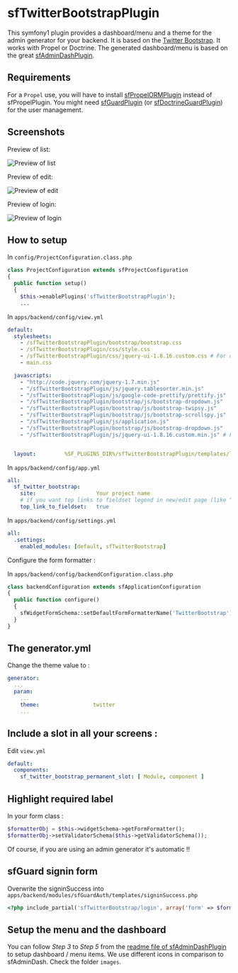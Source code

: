 # sfTwitterBootstrapPlugin

This symfony1 plugin provides a dashboard/menu and a theme for the admin generator for your backend. It is based on the [Twitter Bootstrap](http://twitter.github.com/bootstrap/).
It works with Propel or Doctrine.
The generated dashboard/menu is based on the great [sfAdminDashPlugin](https://github.com/kbond/sfAdminDashPlugin).

## Requirements

For a ``Propel`` use, you will have to install [sfPropelORMPlugin](https://github.com/propelorm/sfPropelORMPlugin) instead of sfPropelPlugin.
You might need [sfGuardPlugin](http://www.symfony-project.org/plugins/sfGuardPlugin) (or [sfDoctrineGuardPlugin](http://www.symfony-project.org/plugins/sfDoctrineGuardPlugin)) for the user management.

## Screenshots

Preview of list:

![Preview of list](https://github.com/real-chocopanda/sfTwitterBootstrapPlugin/raw/master/doc/list.png)

Preview of edit:

![Preview of edit](https://github.com/real-chocopanda/sfTwitterBootstrapPlugin/raw/master/doc/edit.png)

Preview of login:

![Preview of login](https://github.com/real-chocopanda/sfTwitterBootstrapPlugin/raw/master/doc/login.png)

## How to setup

In ``config/ProjectConfiguration.class.php``

```php
class ProjectConfiguration extends sfProjectConfiguration
{
  public function setup()
  {
    $this->enablePlugins('sfTwitterBootstrapPlugin');
    ...
```

In ``apps/backend/config/view.yml``

```yaml
default:
  stylesheets:
    - /sfTwitterBootstrapPlugin/bootstrap/bootstrap.css
    - /sfTwitterBootstrapPlugin/css/style.css
    - /sfTwitterBootstrapPlugin/css/jquery-ui-1.8.16.custom.css # For date pickers ...
    - main.css

  javascripts:
    - "http://code.jquery.com/jquery-1.7.min.js"
    - "/sfTwitterBootstrapPlugin/js/jquery.tablesorter.min.js"
    - "/sfTwitterBootstrapPlugin/js/google-code-prettify/prettify.js"
    - "/sfTwitterBootstrapPlugin/bootstrap/js/bootstrap-dropdown.js"
    - "/sfTwitterBootstrapPlugin/bootstrap/js/bootstrap-twipsy.js"
    - "/sfTwitterBootstrapPlugin/bootstrap/js/bootstrap-scrollspy.js"
    - "/sfTwitterBootstrapPlugin/js/application.js"
    - "/sfTwitterBootstrapPlugin/bootstrap/js/bootstrap-dropdown.js"
    - "/sfTwitterBootstrapPlugin/js/jquery-ui-1.8.16.custom.min.js" # For date pickers ...


  layout:         %SF_PLUGINS_DIR%/sfTwitterBootstrapPlugin/templates/layout
```

In ``apps/backend/config/app.yml``

```yaml
all:
  sf_twitter_bootstrap:
    site:                   Your project name
    # if you want top links to fieldset legend in new/edit page (like "Admin & Content" in the edit screenshot)
    top_link_to_fieldset:   true
```

In ``apps/backend/config/settings.yml``

```yaml
all:
  .settings:
    enabled_modules: [default, sfTwitterBootstrap]
```

Configure the form formatter :

In ``apps/backend/config/backendConfiguration.class.php``

```php
class backendConfiguration extends sfApplicationConfiguration
{
  public function configure()
  {
    sfWidgetFormSchema::setDefaultFormFormatterName('TwitterBootstrap');
  }
}
```

## The generator.yml

Change the theme value to :

```yaml
generator:
  ...
  param:
    ...
    theme:                 twitter
    ...
```

## Include a slot in all your screens :

Edit ``view.yml``

```yaml
default:
  components:
    sf_twitter_bootstrap_permanent_slot: [ Module, component ]
```

## Highlight required label

In your form class :

```php
$formatterObj = $this->widgetSchema->getFormFormatter();
$formatterObj->setValidatorSchema($this->getValidatorSchema());
```

Of course, if you are using an admin generator it's automatic !!

## sfGuard signin form

Overwrite the signinSuccess into ``apps/backend/modules/sfGuardAuth/templates/signinSuccess.php``

``` php
<?php include_partial('sfTwitterBootstrap/login', array('form' => $form)); ?>
```

## Setup the menu and the dashboard

You can follow _Step 3_ to  _Step 5_ from the [readme file of sfAdminDashPlugin](https://github.com/kbond/sfAdminDashPlugin/blob/master/README.md) to setup dashboard / menu items.
We use different icons in comparison to sfAdminDash. Check the folder ``images``.
